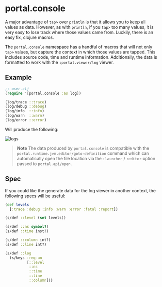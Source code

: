 # portal.console

A major advantage of [`tap>`](https://clojuredocs.org/clojure.core/tap%3E) over
[`println`](https://clojuredocs.org/clojure.core/println) is that it allows you
to keep all values as data. However, as with `println`, if you `tap>` too many
values, it is very easy to lose track where those values came from. Luckily,
there is an easy fix, clojure macros.

The `portal.console` namespace has a handful of macros that will not only `tap>`
values, but capture the context in which those values are tapped. This includes
source code, time and runtime information. Additionally, the data is formatted
to work with the `:portal.viewer/log` viewer.

## Example

```clojure
;; user.clj
(require '[portal.console :as log])

(log/trace ::trace)
(log/debug ::debug)
(log/info  ::info)
(log/warn  ::warn)
(log/error ::error)
```

Will produce the following:

![logs](https://user-images.githubusercontent.com/1986211/196558924-d07fa896-2550-427e-b437-9a6f83fba1fb.png)

> **Note** The data produced by `portal.console` is compatible with the
> `portal.runtime.jvm.editor/goto-definition` command which can automatically
> open the file location via the `:launcher` / `:editor` option passed to
> `portal.api/open`.

## Spec

If you could like the generate data for the log viewer in another context, the
following specs will be useful:

```clojure
(def levels
  [:trace :debug :info :warn :error :fatal :report])

(s/def ::level (set levels))

(s/def ::ns symbol?)
(s/def ::time inst?)

(s/def ::column int?)
(s/def ::line int?)

(s/def ::log
  (s/keys :req-un
          [::level
           ::ns
           ::time
           ::line
           ::column]))
```
